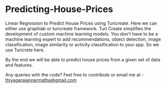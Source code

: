 # Predicting-House-Prices
Linear Regression to Predict House Prices using Turicreate.
Here we can either use graphlab or turicreate framework.
Turi Create simplifies the development of custom machine learning models. You don't have to be a machine learning expert to add recommendations, object detection, image classification, image similarity or activity classification to your app. So we use Turicrete here.

By the end we will be able to predict house prices from a given set of data and features.

Any queries with the code? Feel free to contribute or email me at - thiyagarajannarmatha@gmail.com

